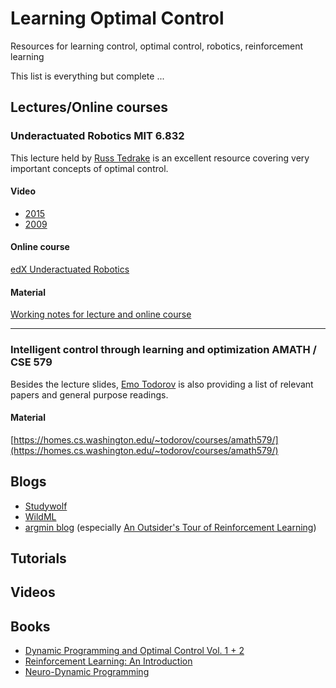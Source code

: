 # Learning Optimal Control
Resources for learning control, optimal control, robotics, reinforcement learning

This list is everything but complete ...

## Lectures/Online courses

### Underactuated Robotics MIT 6.832
This lecture held by [Russ Tedrake](https://groups.csail.mit.edu/locomotion/russt.html) is an excellent resource covering very important concepts of optimal control.

#### Video
- [2015](https://www.youtube.com/playlist?list=PLnWkMhyDLp1CGlkfJqFBLmTs5Nf2RWWGe)
- [2009](https://www.youtube.com/playlist?list=PL58F1D0056F04CF8C)
#### Online course
[edX Underactuated Robotics](https://www.edx.org/course/underactuated-robotics-mitx-6-832x-0)
#### Material
[Working notes for lecture and online course](http://underactuated.csail.mit.edu/underactuated.html)

---

### Intelligent control through learning and optimization AMATH / CSE 579

Besides the lecture slides, [Emo Todorov](http://homes.cs.washington.edu/~todorov/) is also providing a list of relevant papers and general purpose readings.

#### Material 
[https://homes.cs.washington.edu/~todorov/courses/amath579/](https://homes.cs.washington.edu/~todorov/courses/amath579/)

## Blogs
 - [Studywolf](https://studywolf.wordpress.com/)
 - [WildML](http://www.wildml.com/)
 - [argmin blog](http://http://www.argmin.net) (especially [An Outsider's Tour of Reinforcement Learning](http://www.argmin.net/2018/06/25/outsider-rl/))
 
 
## Tutorials

## Videos

## Books 

 - [Dynamic Programming and Optimal Control Vol. 1 + 2](http://web.mit.edu/dimitrib/www/dpchapter.html)
 - [Reinforcement Learning: An Introduction](https://mitpress.mit.edu/books/reinforcement-learning)
 - [Neuro-Dynamic Programming](http://web.mit.edu/jnt/www/ndp.html)
 
